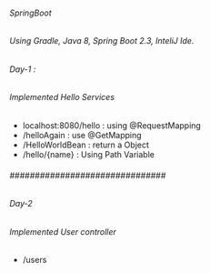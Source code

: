 ######  SpringBoot
###### Using Gradle, Java 8, Spring Boot 2.3, InteliJ Ide.
######  Day-1 : 
###### Implemented Hello Services 
- localhost:8080/hello : using  @RequestMapping 
- /helloAgain : use @GetMapping
- /HelloWorldBean  : return a Object
- /hello/{name} : Using Path Variable
######  ###############################  ### 

###### Day-2 
###### Implemented User controller
- /users
